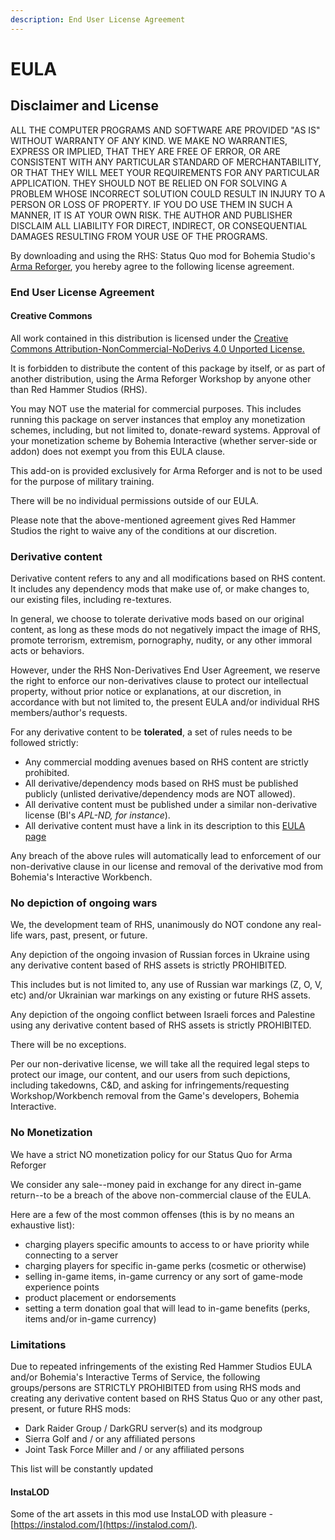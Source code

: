 ```yaml
---
description: End User License Agreement
---
```


# EULA

## Disclaimer and License

ALL THE COMPUTER PROGRAMS AND SOFTWARE ARE PROVIDED "AS IS" WITHOUT WARRANTY OF ANY KIND. WE MAKE NO WARRANTIES, EXPRESS OR IMPLIED, THAT THEY ARE FREE OF ERROR, OR ARE CONSISTENT WITH ANY PARTICULAR STANDARD OF MERCHANTABILITY, OR THAT THEY WILL MEET YOUR REQUIREMENTS FOR ANY PARTICULAR APPLICATION. THEY SHOULD NOT BE RELIED ON FOR SOLVING A PROBLEM WHOSE INCORRECT SOLUTION COULD RESULT IN INJURY TO A PERSON OR LOSS OF PROPERTY. IF YOU DO USE THEM IN SUCH A MANNER, IT IS AT YOUR OWN RISK. THE AUTHOR AND PUBLISHER DISCLAIM ALL LIABILITY FOR DIRECT, INDIRECT, OR CONSEQUENTIAL DAMAGES RESULTING FROM YOUR USE OF THE PROGRAMS.

By downloading and using the RHS: Status Quo mod for Bohemia Studio's[ Arma Reforger](https://reforger.armaplatform.com/), you hereby agree to the following license agreement.

### End User License Agreement

#### Creative Commons

All work contained in this distribution is licensed under the [Creative Commons Attribution-NonCommercial-NoDerivs 4.0 Unported License.](https://creativecommons.org/licenses/by-nc-nd/4.0/legalcode)&#x20;

It is forbidden to distribute the content of this package by itself, or as part of another distribution, using the Arma Reforger Workshop by anyone other than Red Hammer Studios (RHS).

You may NOT use the material for commercial purposes. This includes running this package on server instances that employ any monetization schemes, including, but not limited to, donate-reward systems. Approval of your monetization scheme by Bohemia Interactive (whether server-side or addon) does not exempt you from this EULA clause.

&#x20;This add-on is provided exclusively for Arma Reforger and is not to be used for the purpose of military training.

&#x20;There will be no individual permissions outside of our EULA.

&#x20;Please note that the above-mentioned agreement gives Red Hammer Studios the right to waive any of the conditions at our discretion.

### Derivative content&#x20;

Derivative content refers to any and all modifications based on RHS content. It includes any dependency mods that make use of, or make changes to, our existing files, including re-textures.

&#x20;In general, we choose to tolerate derivative mods based on our original content, as long as these mods do not negatively impact the image of RHS, promote terrorism, extremism, pornography, nudity, or any other immoral acts or behaviors.

However, under the RHS Non-Derivatives End User Agreement, we reserve the right to enforce our non-derivatives clause to protect our intellectual property, without prior notice or explanations, at our discretion, in accordance with but not limited to, the present EULA and/or individual RHS members/author's requests.

For any derivative content to be **tolerated**, a set of rules needs to be followed strictly:

* Any commercial modding avenues based on RHS content are strictly prohibited.
* All derivative/dependency mods based on RHS must be published publicly (unlisted derivative/dependency mods are NOT allowed).
* All derivative content must be published under a similar non-derivative license (BI's _APL-ND, for instance_).
* All derivative content must have a link in its description to this [EULA page](https://docs.rhsmods.org/rhs-status-quo-user-documentation/arma-reforger/rhs-status-quo/eula)

Any breach of the above rules will automatically lead to enforcement of our non-derivative clause in our license and removal of the derivative mod from Bohemia's Interactive Workbench.

### No depiction of ongoing wars

We, the development team of RHS, unanimously do NOT condone any real-life wars, past, present, or future.

Any depiction of the ongoing invasion of Russian forces in Ukraine using any derivative content based of RHS assets is strictly PROHIBITED.

This includes but is not limited to, any use of Russian war markings (Z, O, V, etc) and/or Ukrainian war markings on any existing or future RHS assets.

&#x20;Any depiction of the ongoing conflict between Israeli forces and Palestine using any derivative content based of RHS assets is strictly PROHIBITED.

&#x20;There will be no exceptions.

&#x20;Per our non-derivative license, we will take all the required legal steps to protect our image, our content, and our users from such depictions, including takedowns, C\&D, and asking for infringements/requesting Workshop/Workbench removal from the Game's developers, Bohemia Interactive.

### No Monetization

We have a strict NO monetization policy for our Status Quo for Arma Reforger

We consider any sale--money paid in exchange for any direct in-game return--to be a breach of the above non-commercial clause of the EULA.

&#x20;Here are a few of the most common offenses (this is by no means an exhaustive list):

* charging players specific amounts to access to or have priority while connecting to a server
* charging players for specific in-game perks (cosmetic or otherwise)
* selling in-game items, in-game currency or any sort of game-mode experience points
* product placement or endorsements
* setting a term donation goal that will lead to in-game benefits (perks, items and/or in-game currency)

### Limitations

Due to repeated infringements of the existing Red Hammer Studios EULA and/or Bohemia's Interactive Terms of Service, the following groups/persons are STRICTLY PROHIBITED from using RHS mods and creating any derivative content based on RHS Status Quo or any other past, present, or future RHS mods:

* Dark Raider Group / DarkGRU server(s) and its modgroup
* Sierra Golf and / or any affiliated persons
* Joint Task Force Miller and / or any affiliated persons

This list will be constantly updated

#### InstaLOD

Some of the art assets in this mod use InstaLOD with pleasure - [https://instalod.com/](https://instalod.com/).
